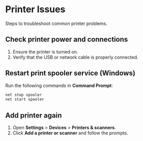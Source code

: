 # Printer Issues

Steps to troubleshoot common printer problems.

## Check printer power and connections

1. Ensure the printer is turned on.
2. Verify that the USB or network cable is properly connected.

## Restart print spooler service (Windows)

Run the following commands in **Command Prompt**:

```sh
net stop spooler
net start spooler
```

## Add printer again

1. Open **Settings** > **Devices** > **Printers & scanners**.
2. Click **Add a printer or scanner** and follow the prompts.
